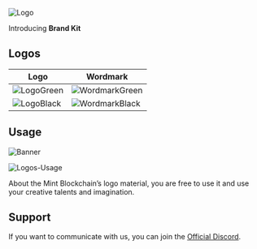 <p align="left">
  <img src="https://raw.githubusercontent.com/Mint-Blockchain/mint-brandkit/main/assets/red/Full%20Logo.svg" alt="Logo">
</p>

Introducing **Brand Kit**

## Logos

| Logo                                                                                                            | Wordmark                                                                                                            |
| --------------------------------------------------------------------------------------------------------------- | ------------------------------------------------------------------------------------------------------------------- |
| ![LogoGreen](https://raw.githubusercontent.com/Mint-Blockchain/mint-brandkit/main/assets/green/Logo%20Mark.svg) | ![WordmarkGreen](https://raw.githubusercontent.com/Mint-Blockchain/mint-brandkit/main/assets/green/Word%20Mark.svg) |
| ![LogoBlack](https://raw.githubusercontent.com/Mint-Blockchain/mint-brandkit/main/assets/black/Logo%20Mark.svg) | ![WordmarkBlack](https://raw.githubusercontent.com/Mint-Blockchain/mint-brandkit/main/assets/black/Word%20Mark.svg) |

## Usage

![Banner](https://raw.githubusercontent.com/Mint-Blockchain/mint-brandkit/main/logo-banner.jpg)

![Logos-Usage](https://raw.githubusercontent.com/Mint-Blockchain/mint-brandkit/main/logo-usage.jpg)

About the Mint Blockchain’s logo material, you are free to use it and use your creative talents and imagination.

## Support

If you want to communicate with us, you can join the [Official Discord](https://discord.gg/mint-blockchain).
